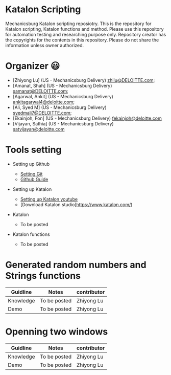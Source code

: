 # Katalon Scripting 
Mechanicsburg Katalon scripting reposiotry.
This is the repository for Katalon scripting, Katalon functions and method.
Please use this repository for automation testing and researching purpose only.
Repository creator has the copyrights for the contents in this repository. Please do not share the information unless owner authorized.

# Organizer :smiley:
 * [Zhiyong Lu] (US - Mechanicsburg Delivery) <zhilu@DELOITTE.com>; 
 * [Amanat, Shah] (US - Mechanicsburg Delivery) <samanat@DELOITTE.com>; 
 * [Agarwal, Ankit] (US - Mechanicsburg Delivery) <ankitagarwal4@deloitte.com>; 
 * [Ali, Syed M] (US - Mechanicsburg Delivery) <syedmali7@DELOITTE.com>; 
 * [Ekainjoh, Fon] (US - Mechanicsburg Delivery) <fekainjoh@deloitte.com>
 * [Vijayan, Sathia] (US - Mechanicsburg Delivery) <satvijayan@deloitte.com>
 
# Tools setting
 * Setting up Github
    * [Setting Git](https://help.github.com/articles/set-up-git/)
    * [Github Guide](https://guides.github.com/)
    
 * Setting up Katalon
    * [Setting up Katalon youtube](https://docs.katalon.com/katalon-studio/tutorials/install_setup_katalon_studio.html)
    * [Download Katalon studio]https://www.katalon.com/)
    
 * Katalon
    * To be posted
 * Katalon functions
    * To be posted


# Generated random numbers and Strings functions

Guidline |Notes | contributor
------- |------------ | -------------
Knowledge|To be posted |  Zhiyong Lu
Demo |To be posted | Zhiyong Lu

# Openning two windows

Guidline |Notes | contributor
------- |------------ | -------------
Knowledge|To be posted |  Zhiyong Lu
Demo |To be posted | Zhiyong Lu

